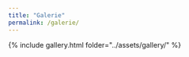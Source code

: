 ```yaml
---
title: "Galerie"
permalink: /galerie/
---
```


{% include gallery.html folder="../assets/gallery/" %}
